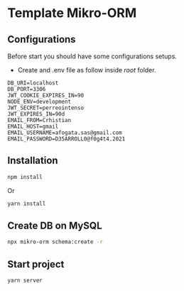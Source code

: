 # Template Mikro-ORM

## Configurations

Before start you should have some configurations setups.

- Create and .env file as follow inside *root* folder.

```dosini
DB_URI=localhost
DB_PORT=3306
JWT_COOKIE_EXPIRES_IN=90
NODE_ENV=development
JWT_SECRET=perreointenso
JWT_EXPIRES_IN=90d
EMAIL_FROM=Crhistian
EMAIL_HOST=gmail
EMAIL_USERNAME=afogata.sas@gmail.com
EMAIL_PASSWORD=D35ARROLL0@f0g4t4.2021
```

## Installation

```sh
npm install 
```

Or

```sh
yarn install 
```

## Create DB on MySQL

```sh
npx mikro-orm schema:create -r
```

## Start project

```sh
yarn server
```
